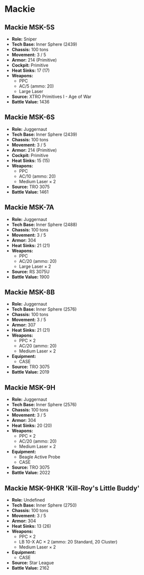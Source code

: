 # Mackie
## Mackie MSK-5S
- **Role:** Sniper
- **Tech Base:** Inner Sphere (2439)
- **Chassis:** 100 tons
- **Movement:** 3 / 5
- **Armor:** 214 (Primitive)
- **Cockpit:** Primitive
- **Heat Sinks:** 17 (17)
- **Weapons:**
  - PPC
  - AC/5 (ammo: 20)
  - Large Laser
- **Source:** XTRO Primitives I - Age of War
- **Battle Value:** 1436

## Mackie MSK-6S
- **Role:** Juggernaut
- **Tech Base:** Inner Sphere (2439)
- **Chassis:** 100 tons
- **Movement:** 3 / 5
- **Armor:** 214 (Primitive)
- **Cockpit:** Primitive
- **Heat Sinks:** 15 (15)
- **Weapons:**
  - PPC
  - AC/10 (ammo: 20)
  - Medium Laser × 2
- **Source:** TRO 3075
- **Battle Value:** 1461

## Mackie MSK-7A
- **Role:** Juggernaut
- **Tech Base:** Inner Sphere (2488)
- **Chassis:** 100 tons
- **Movement:** 3 / 5
- **Armor:** 304
- **Heat Sinks:** 21 (21)
- **Weapons:**
  - PPC
  - AC/20 (ammo: 20)
  - Large Laser × 2
- **Source:** RS 3075U
- **Battle Value:** 1900

## Mackie MSK-8B
- **Role:** Juggernaut
- **Tech Base:** Inner Sphere (2576)
- **Chassis:** 100 tons
- **Movement:** 3 / 5
- **Armor:** 307
- **Heat Sinks:** 21 (21)
- **Weapons:**
  - PPC × 2
  - AC/20 (ammo: 20)
  - Medium Laser × 2
- **Equipment:**
  - CASE
- **Source:** TRO 3075
- **Battle Value:** 2019

## Mackie MSK-9H
- **Role:** Juggernaut
- **Tech Base:** Inner Sphere (2576)
- **Chassis:** 100 tons
- **Movement:** 3 / 5
- **Armor:** 304
- **Heat Sinks:** 20 (20)
- **Weapons:**
  - PPC × 2
  - AC/20 (ammo: 20)
  - Medium Laser × 2
- **Equipment:**
  - Beagle Active Probe
  - CASE
- **Source:** TRO 3075
- **Battle Value:** 2022

## Mackie MSK-9HKR 'Kill-Roy's Little Buddy'
- **Role:** Undefined
- **Tech Base:** Inner Sphere (2750)
- **Chassis:** 100 tons
- **Movement:** 3 / 5
- **Armor:** 304
- **Heat Sinks:** 13 (26)
- **Weapons:**
  - PPC × 2
  - LB 10-X AC × 2 (ammo: 20 Standard, 20 Cluster)
  - Medium Laser × 2
- **Equipment:**
  - CASE
- **Source:** Star League
- **Battle Value:** 2162

